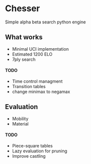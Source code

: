 # Chesser
Simple alpha beta search python engine

## What works
* Minimal UCI implementation
* Estimated 1200 ELO
* 7ply search

#### TODO
* Time control managment
* Transition tables
* change minimax to negamax

## Evaluation
* Mobility
* Material

#### TODO
* Piece-square tables
* Lazy evaluation for pruning
* Improve castling
